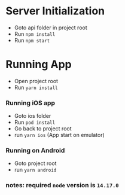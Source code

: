 # Server Initialization

- Goto api folder in project root
- Run `npm install`
- Run `npm start`

# Running App

- Open project root
- Run `yarn install`

### Running iOS app

- Goto ios folder
- Run `pod install`
- Go back to project root
- run `yarn ios` (App start on emulator)

### Running on Android

- Goto project root
- run `yarn android`

### notes: required `node` version is `14.17.0`
